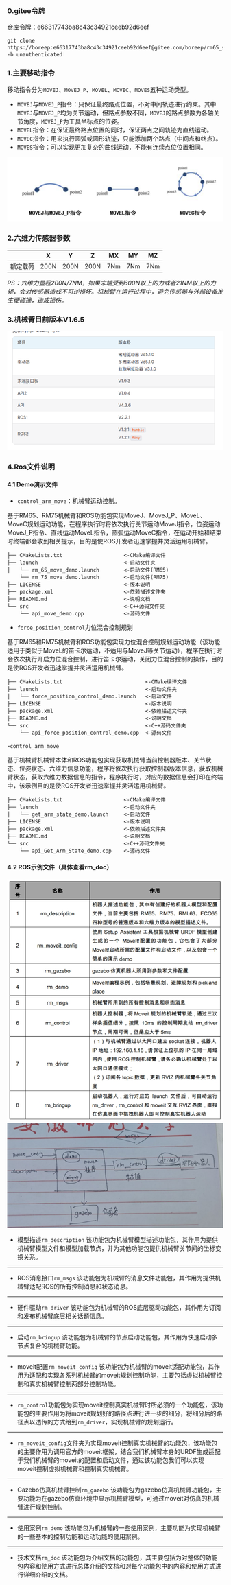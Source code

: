 ### 0.gitee令牌
仓库令牌：e66317743ba8c43c34921ceeb92d6eef

    git clone https://boreep:e66317743ba8c43c34921ceeb92d6eef@gitee.com/boreep/rm65_src.git -b unauthenticated

### 1.主要移动指令
移动指令分为`MOVEJ`、`MOVEJ_P`、`MOVEL`、`MOVEC`、`MOVES`五种运动类型。

- `MOVEJ`与`MOVEJ_P`指令：只保证最终路点位置，不对中间轨迹进行约束。其中`MOVEJ`与`MOVEJ_P`均为关节运动，但路点参数不同，`MOVEJ`的路点参数为各轴关节角度，`MOVEJ_P`为工具坐标点的位姿。
- `MOVEL`指令：在保证最终路点位置的同时，保证两点之间轨迹为直线运动。
- `MOVEC`指令：用来执行圆弧或圆形轨迹，只能添加两个路点（中间点和终点）。
- `MOVES`指令：可以实现更加复杂的曲线运动，不能有连续点位位置相同。


![运动图例](docs/image.png)

### 2.六维力传感器参数

|       | X | Y | Z | MX | MY | MZ |
| --- | --- | --- | --- | --- | --- | --- |
| 额定载荷| 200N | 200N | 200N | 7Nm | 7Nm | 7Nm |

*PS：六维力量程200N/7NM，如果末端受到600N以上的力或者21NM以上的力矩，会对传感器造成不可逆损坏。机械臂在运行过程中，避免传感器与外部设备发生硬碰撞，造成损伤。*

### 3.机械臂目前版本V1.6.5

![机械臂版本](docs/version.jpg)

### 4.Ros文件说明

#### 4.1 Demo演示文件

- `control_arm_move`：机械臂运动控制。
  
基于RM65、RM75机械臂和ROS功能包实现MoveJ、MoveJ_P、MoveL、MoveC规划运动功能，在程序执行时将依次执行关节运动MoveJ指令，位姿运动MoveJ_P指令、直线运动MoveL指令，圆弧运动MoveC指令，在运动开始和结束时终端都会收到相关提示，目的是使ROS开发者迅速掌握并灵活运用机械臂。
```
├── CMakeLists.txt                    <-CMake编译文件
├── launch                            <-启动文件夹
│   └── rm_65_move_demo.launch        <-启动文件(RM65)
    └── rm_75_move_demo.launch        <-启动文件(RM75)
├── LICENSE                           <-版本说明
├── package.xml                       <-依赖描述文件夹
├── README.md                         <-说明文档
└── src                               <-C++源码文件夹
    └── api_move_demo.cpp             <-源码文件
```

- `force_position_control`力位混合控制规划
  
基于RM65和RM75机械臂和ROS功能包实现力位混合控制规划运动功能（该功能适用于类似于MoveL的笛卡尔运动，不适用与MoveJ等关节运动），程序在执行时会依次执行开启力位混合控制，进行笛卡尔运动，关闭力位混合控制的操作，目的是使ROS开发者迅速掌握并灵活运用机械臂。


```
├── CMakeLists.txt                           <-CMake编译文件
├── launch                                   <-启动文件夹
│   └── force_position_control_demo.launch   <-启动文件
├── LICENSE                                  <-版本说明
├── package.xml                              <-依赖描述文件夹
├── README.md                                <-说明文档
└── src                                      <-C++源码文件夹
    └── api_force_position_control_demo.cpp  <-源码文件
```

-`control_arm_move`

基于机械臂机械臂本体和ROS功能包实现获取机械臂当前控制器版本、关节状态、位姿状态、六维力信息功能，程序将依次执行获取控制器版本信息，获取机械臂状态，获取六维力数据信息的指令，程序执行时，对应的数据信息会打印在终端中，该示例目的是使ROS开发者迅速掌握并灵活运用机械臂。

```
├── CMakeLists.txt                    <-CMake编译文件
├── launch                            <-启动文件夹
│   └── get_arm_state_demo.launch     <-启动文件
├── LICENSE                           <-版本说明
├── package.xml                       <-依赖描述文件夹
├── README.md                         <-说明文档
└── src                               <-C++源码文件夹
    └── api_Get_Arm_State_demo.cpp    <-源码文件
```

#### 4.2 ROS示例文件（具体查看rm_doc）


![ROS使用说明](docs/ROS使用说明.jpeg)
![ROS功能包关系](docs/流程图.png)

- 模型描述`rm_description`
该功能包为机械臂模型描述功能包，其作用为提供机械臂模型文件和模型加载节点，并为其他功能包提供机械臂关节间的坐标变换关系。
---

- ROS消息接口`rm_msgs`
该功能包为机械臂的消息文件功能包，其作用为提供机械臂适配ROS的所有控制消息和状态消息。
---

- 硬件驱动`rm_driver`
该功能包为机械臂的ROS底层驱动功能包，其作用为订阅和发布机械臂底层相关话题信息。
---

- 启动`rm_bringup`
该功能包为机械臂的节点启动功能包，其作用为快速启动多节点复合的机械臂功能。
---

- moveit配置`rm_moveit_config`
该功能包为机械臂的moveit适配功能包，其作用为适配和实现各系列机械臂的moveit规划控制功能，主要包括虚拟机械臂控制和真实机械臂控制两部分控制功能。
---

- `rm_control`功能包为实现moveit控制真实机械臂时所必须的一个功能包，该功能包的主要作用为将moveit规划好的路径点进行进一步的细分，将细分后的路径点以透传的方式给到`rm_driver`，实现机械臂的规划运行。
---

- `rm_moveit_config`文件夹为实现moveit控制真实机械臂的功能包，该功能包的主要作用为调用官方的moveit框架，结合我们机械臂本身的URDF生成适配于我们机械臂的moveit的配置和启动文件，通过该功能包我们可以实现moveit控制虚拟机械臂和控制真实机械臂。
---

- Gazebo仿真机械臂控制`rm_gazebo`
该功能包为gazebo仿真机械臂功能包，主要功能为在gazebo仿真环境中显示机械臂模型，可通过moveit对仿真的机械臂进行规划控制。
---
- 使用案例`rm_demo`
该功能包为机械臂的一些使用案例，主要功能为实现机械臂的一些基本的控制功能和运动功能的使用案例。
---

- 技术文档`rm_doc`
该功能包为介绍文档的功能包，其主要包括为对整体的功能包内容和使用方式进行总体介绍的文档和对每个功能包中的内容和使用方式进行详细介绍的文档。




